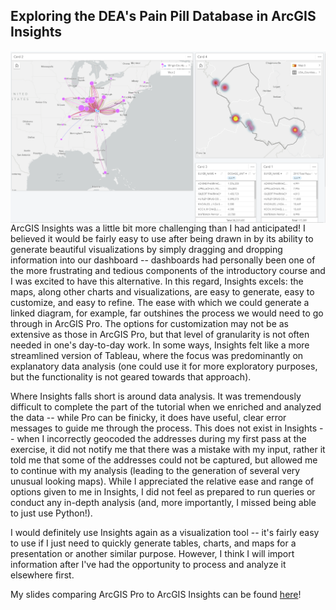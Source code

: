 ## Exploring the DEA's Pain Pill Database in ArcGIS Insights

<img align="left" src="https://github.com/nannunz/gis-portfolio/blob/main/mingo%20county%20dashboard.png?raw=true">

ArcGIS Insights was a little bit more challenging than I had anticipated! I believed it would be fairly easy to use after being drawn in by its ability to generate beautiful visualizations by simply dragging and dropping information into our dashboard -- dashboards had personally been one of the more frustrating and tedious components of the introductory course and I was excited to have this alternative. In this regard, Insights excels: the maps, along other charts and visualizations, are easy to generate, easy to customize, and easy to refine. The ease with which we could generate a linked diagram, for example, far outshines the process we would need to go through in ArcGIS Pro. The options for customization may not be as extensive as those in ArcGIS Pro, but that level of granularity is not often needed in one's day-to-day work. In some ways, Insights felt like a more streamlined version of Tableau, where the focus was predominantly on explanatory data analysis (one could use it for more exploratory purposes, but the functionality is not geared towards that approach).

Where Insights falls short is around data analysis. It was tremendously difficult to complete the part of the tutorial when we enriched and analyzed the data -- while Pro can be finicky, it does have useful, clear error messages to guide me through the process. This does not exist in Insights -- when I incorrectly geocoded the addresses during my first pass at the exercise, it did not notify me that there was a mistake with my input, rather it told me that some of the addresses could not be captured, but allowed me to continue with my analysis (leading to the generation of several very unusual looking maps). While I appreciated the relative ease and range of options given to me in Insights, I did not feel as prepared to run queries or conduct any in-depth analysis (and, more importantly, I missed being able to just use Python!).

I would definitely use Insights again as a visualization tool -- it's fairly easy to use if I just need to quickly generate tables, charts, and maps for a presentation or another similar purpose. However, I think I will import information after I've had the opportunity to process and analyze it elsewhere first.

My slides comparing ArcGIS Pro to ArcGIS Insights can be found [here](https://docs.google.com/presentation/d/1d_2MIL04HVgvpV8Hx8DUl2Y5YT-GBcqfmb80i8Ov0yc/edit#slide=id.p)!
